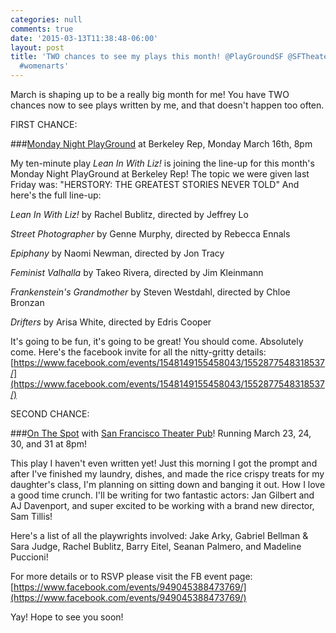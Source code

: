 ```yaml
---
categories: null
comments: true
date: '2015-03-13T11:38:48-06:00'
layout: post
title: 'TWO chances to see my plays this month! @PlayGroundSF @SFTheaterPub #newplay
  #womenarts'
---
```


March is shaping up to be a really big month for me! You have TWO chances now to see plays written by me, and that doesn't happen too often.

FIRST CHANCE:

###[Monday Night PlayGround](https://www.facebook.com/events/1548149155458043/1552877548318537/) at Berkeley Rep, Monday March 16th, 8pm

My ten-minute play *Lean In With Liz!* is joining the line-up for this month's Monday Night PlayGround at Berkeley Rep! The topic we were given last Friday was: "HERSTORY: THE GREATEST STORIES NEVER TOLD" And here's the full line-up:

*Lean In With Liz!* by Rachel Bublitz, directed by Jeffrey Lo

*Street Photographer* by Genne Murphy, directed by Rebecca Ennals

*Epiphany* by Naomi Newman, directed by Jon Tracy

*Feminist Valhalla* by Takeo Rivera, directed by Jim Kleinmann

*Frankenstein's Grandmother* by Steven Westdahl, directed by Chloe Bronzan

*Drifters* by Arisa White, directed by Edris Cooper

It's going to be fun, it's going to be great! You should come. Absolutely come. Here's the facebook invite for all the nitty-gritty details: [https://www.facebook.com/events/1548149155458043/1552877548318537/](https://www.facebook.com/events/1548149155458043/1552877548318537/)

SECOND CHANCE:

###[On The Spot](https://www.facebook.com/events/949045388473769/) with [San Francisco Theater Pub](https://sftheaterpub.wordpress.com/)! Running March 23, 24, 30, and 31 at 8pm!

This play I haven't even written yet! Just this morning I got the prompt and after I've finished my laundry, dishes, and made the rice crispy treats for my daughter's class, I'm planning on sitting down and banging it out. How I love a good time crunch. I'll be writing for two fantastic actors: Jan Gilbert and AJ Davenport, and super excited to be working with a brand new director, Sam Tillis! 

Here's a list of all the playwrights involved: Jake Arky, Gabriel Bellman & Sara Judge, Rachel Bublitz, Barry Eitel, Seanan Palmero, and Madeline Puccioni!

For more details or to RSVP please visit the FB event page: [https://www.facebook.com/events/949045388473769/](https://www.facebook.com/events/949045388473769/)

Yay! Hope to see you soon!